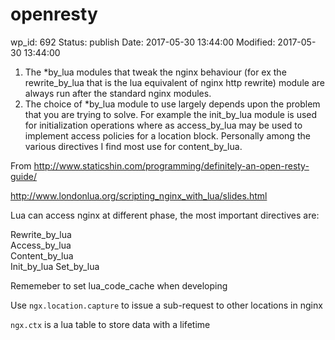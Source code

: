 # openresty


wp_id: 692
Status: publish
Date: 2017-05-30 13:44:00
Modified: 2017-05-30 13:44:00


1. The *by_lua modules that tweak the nginx behaviour (for ex the rewrite_by_lua that is the lua equivalent of nginx http rewrite) module are always run after the standard nginx modules.
2. The choice of *by_lua module to use largely depends upon the problem that you are trying to solve. For example the init_by_lua module is used for initialization operations where as access_by_lua may be used to implement access policies for a location block. Personally among the various directives I find most use for content_by_lua. 

From <http://www.staticshin.com/programming/definitely-an-open-resty-guide/> 


http://www.londonlua.org/scripting_nginx_with_lua/slides.html

Lua can access nginx at different phase, the most important directives are:

Rewrite_by_lua	
Access_by_lua	
Content_by_lua	
Init_by_lua	
Set_by_lua	
	

Rememeber to set lua_code_cache when developing

Use `ngx.location.capture` to issue a sub-request to other locations in nginx 

`ngx.ctx` is a lua table to store data with a lifetime